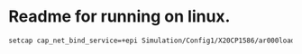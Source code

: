 # Readme for running on linux.

```sh
setcap cap_net_bind_service=+epi Simulation/Config1/X20CP1586/ar000loader.exe
```
